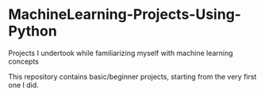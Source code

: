 # MachineLearning-Projects-Using-Python
Projects I undertook while familiarizing myself with machine learning concepts

This repository contains basic/beginner projects, starting from the very first one I did.
